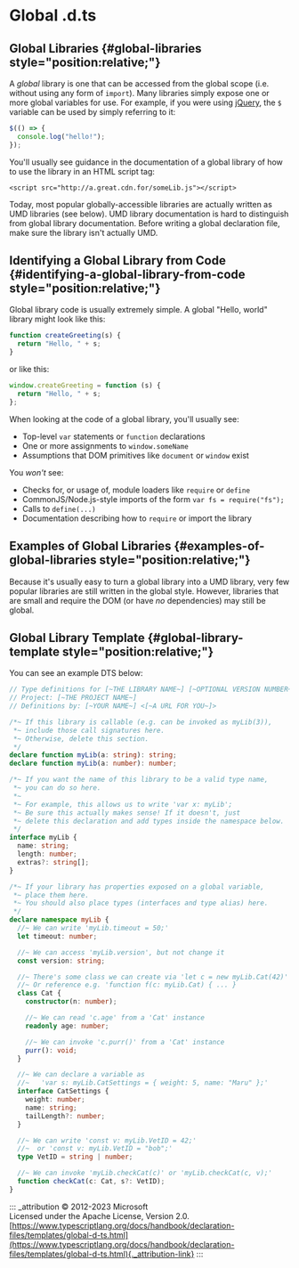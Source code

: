 # Global .d.ts

## Global Libraries {#global-libraries style="position:relative;"}

A *global* library is one that can be accessed from the global scope
(i.e. without using any form of `import`). Many libraries simply expose
one or more global variables for use. For example, if you were using
[jQuery](https://jquery.com/), the `$` variable can be used by simply
referring to it:

```ts
$(() => {
  console.log("hello!");
});
```

You'll usually see guidance in the documentation of a global library of
how to use the library in an HTML script tag:

``` {data-language="html"}
<script src="http://a.great.cdn.for/someLib.js"></script>
```

Today, most popular globally-accessible libraries are actually written
as UMD libraries (see below). UMD library documentation is hard to
distinguish from global library documentation. Before writing a global
declaration file, make sure the library isn't actually UMD.

## Identifying a Global Library from Code {#identifying-a-global-library-from-code style="position:relative;"}

Global library code is usually extremely simple. A global "Hello, world"
library might look like this:

```js
function createGreeting(s) {
  return "Hello, " + s;
}
```

or like this:

```js
window.createGreeting = function (s) {
  return "Hello, " + s;
};
```

When looking at the code of a global library, you'll usually see:

-   Top-level `var` statements or `function` declarations
-   One or more assignments to `window.someName`
-   Assumptions that DOM primitives like `document` or `window` exist

You *won't* see:

-   Checks for, or usage of, module loaders like `require` or `define`
-   CommonJS/Node.js-style imports of the form `var fs = require("fs");`
-   Calls to `define(...)`
-   Documentation describing how to `require` or import the library

## Examples of Global Libraries {#examples-of-global-libraries style="position:relative;"}

Because it's usually easy to turn a global library into a UMD library,
very few popular libraries are still written in the global style.
However, libraries that are small and require the DOM (or have *no*
dependencies) may still be global.

## Global Library Template {#global-library-template style="position:relative;"}

You can see an example DTS below:

```ts
// Type definitions for [~THE LIBRARY NAME~] [~OPTIONAL VERSION NUMBER~]
// Project: [~THE PROJECT NAME~]
// Definitions by: [~YOUR NAME~] <[~A URL FOR YOU~]>

/*~ If this library is callable (e.g. can be invoked as myLib(3)),
 *~ include those call signatures here.
 *~ Otherwise, delete this section.
 */
declare function myLib(a: string): string;
declare function myLib(a: number): number;

/*~ If you want the name of this library to be a valid type name,
 *~ you can do so here.
 *~
 *~ For example, this allows us to write 'var x: myLib';
 *~ Be sure this actually makes sense! If it doesn't, just
 *~ delete this declaration and add types inside the namespace below.
 */
interface myLib {
  name: string;
  length: number;
  extras?: string[];
}

/*~ If your library has properties exposed on a global variable,
 *~ place them here.
 *~ You should also place types (interfaces and type alias) here.
 */
declare namespace myLib {
  //~ We can write 'myLib.timeout = 50;'
  let timeout: number;

  //~ We can access 'myLib.version', but not change it
  const version: string;

  //~ There's some class we can create via 'let c = new myLib.Cat(42)'
  //~ Or reference e.g. 'function f(c: myLib.Cat) { ... }
  class Cat {
    constructor(n: number);

    //~ We can read 'c.age' from a 'Cat' instance
    readonly age: number;

    //~ We can invoke 'c.purr()' from a 'Cat' instance
    purr(): void;
  }

  //~ We can declare a variable as
  //~   'var s: myLib.CatSettings = { weight: 5, name: "Maru" };'
  interface CatSettings {
    weight: number;
    name: string;
    tailLength?: number;
  }

  //~ We can write 'const v: myLib.VetID = 42;'
  //~  or 'const v: myLib.VetID = "bob";'
  type VetID = string | number;

  //~ We can invoke 'myLib.checkCat(c)' or 'myLib.checkCat(c, v);'
  function checkCat(c: Cat, s?: VetID);
}
```

::: _attribution
© 2012-2023 Microsoft\
Licensed under the Apache License, Version 2.0.\
[https://www.typescriptlang.org/docs/handbook/declaration-files/templates/global-d-ts.html](https://www.typescriptlang.org/docs/handbook/declaration-files/templates/global-d-ts.html){._attribution-link}
:::
